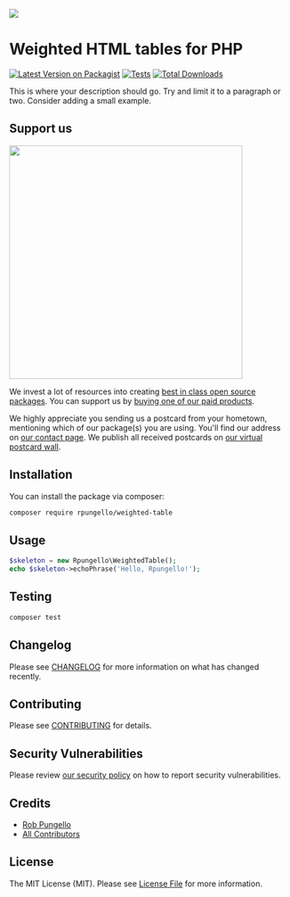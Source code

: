 
[<img src="https://github-ads.s3.eu-central-1.amazonaws.com/support-ukraine.svg?t=1" />](https://supportukrainenow.org)

# Weighted HTML tables for PHP

[![Latest Version on Packagist](https://img.shields.io/packagist/v/rpungello/weighted-table.svg?style=flat-square)](https://packagist.org/packages/rpungello/weighted-table)
[![Tests](https://github.com/rpungello/weighted-table/actions/workflows/run-tests.yml/badge.svg?branch=main)](https://github.com/rpungello/weighted-table/actions/workflows/run-tests.yml)
[![Total Downloads](https://img.shields.io/packagist/dt/rpungello/weighted-table.svg?style=flat-square)](https://packagist.org/packages/rpungello/weighted-table)

This is where your description should go. Try and limit it to a paragraph or two. Consider adding a small example.

## Support us

[<img src="https://github-ads.s3.eu-central-1.amazonaws.com/weighted-table.jpg?t=1" width="419px" />](https://spatie.be/github-ad-click/weighted-table)

We invest a lot of resources into creating [best in class open source packages](https://spatie.be/open-source). You can support us by [buying one of our paid products](https://spatie.be/open-source/support-us).

We highly appreciate you sending us a postcard from your hometown, mentioning which of our package(s) you are using. You'll find our address on [our contact page](https://spatie.be/about-us). We publish all received postcards on [our virtual postcard wall](https://spatie.be/open-source/postcards).

## Installation

You can install the package via composer:

```bash
composer require rpungello/weighted-table
```

## Usage

```php
$skeleton = new Rpungello\WeightedTable();
echo $skeleton->echoPhrase('Hello, Rpungello!');
```

## Testing

```bash
composer test
```

## Changelog

Please see [CHANGELOG](CHANGELOG.md) for more information on what has changed recently.

## Contributing

Please see [CONTRIBUTING](https://github.com/spatie/.github/blob/main/CONTRIBUTING.md) for details.

## Security Vulnerabilities

Please review [our security policy](../../security/policy) on how to report security vulnerabilities.

## Credits

- [Rob Pungello](https://github.com/rpungello)
- [All Contributors](../../contributors)

## License

The MIT License (MIT). Please see [License File](LICENSE.md) for more information.
